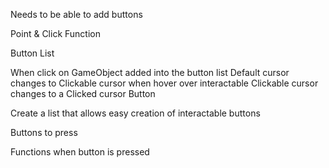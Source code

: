Needs to be able to add buttons

Point & Click Function

Button List

When click on GameObject added into the button list
	Default cursor changes to Clickable cursor when hover over interactable
	Clickable cursor changes to a Clicked cursor
	Button  

Create a list that allows easy creation of interactable buttons

Buttons to press

Functions when button is pressed